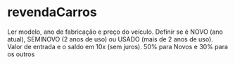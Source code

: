 # revendaCarros
Ler modelo, ano de fabricação e preço do veículo. Definir se é NOVO (ano atual), SEMINOVO (2 anos de uso) ou USADO (mais de 2 anos de uso). Valor de entrada e o saldo em 10x (sem juros). 50% para Novos e 30% para os outros
